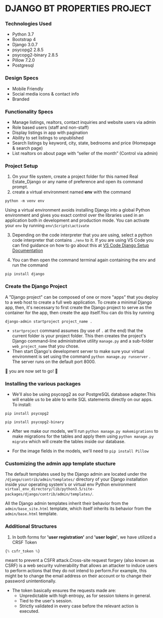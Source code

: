 # DJANGO BT PROPERTIES PROJECT
### Technologies Used
* Python 3.7
* Bootstrap 4
* Django 3.0.7
* psycopg2 2.8.5
* psycopg2-binary 2.8.5
* Pillow 7.2.0
* Postgresql

### Design Specs
* Mobile Friendly
* Social media icons & contact info
* Branded

### Functionality Specs
* Manage listings, realtors, contact inquiries and website users via admin
* Role based users (staff and non-staff)
* Display listings in app with pagination
* Ability to set listings to unpublished
* Search listings by keyword, city, state, bedrooms and price (Homepage & search page)
* List realtors on about page with “seller of the month” (Control via admin)



### Project Setup
1. On your file system, create a project folder for this named Real Estate_Django or any name of preference and open its command prompt.
2. create a virtual environment named **env** with the command 
```
python -m venv env
```
Using a virtual environment avoids installing Django into a global Python environment and gives you exact control over the libraries used in an application both in development and production mode.
You can activate your ```env``` by running ```env\Scripts\activate```

3. Depending on the code interpreter that you are using, select a python code interpreter that contains ```./env``` to it.
If you are using VS Code you can find guidance on how to go about this at [VS Code Django Setup Documentation](https://code.visualstudio.com/docs/python/tutorial-django)

4. You can then open the command terminal again containing the env and run the command
```
pip install django
```
### Create the Django Project
A "Django project" can be composed of one or more "apps" that you deploy to a web host to create a full web application.
To create a minimal Django app, then, it's necessary to first create the Django project to serve as the container for the app, then create the app itself.You can do this by running
```
django-admin startproject project_name .
```
* ```startproject``` command assumes (by use of ```.``` at the end) that the current folder is your project folder.
This then creates the project's Django command-line administrative utility ```manage.py``` and a sub-folder ```web_project_name``` that you chose.
* Then start Django's development server to make sure your virtual environment is set using the command ```python manage.py runserver``` . The server runs on the default port 8000. 

:rocket: you are now set to go! :tada:

### Installing the various packages
* We'll also be using psycopg2 as our PostgreSQL database adapter.This will enable us to be able to write SQL statements directly on our apps. To install:
```
pip install psycopg2
```
```
pip install psycopg2-binary
```
* After we make our models, we'll run ```python manage.py makemigrations``` to make migrations for the tables and apply them using ```python manage.py migrate``` which will create the tables inside our database.

* For the image fields in the models, we'll need to ```pip install Pillow```

### Customizing the admin app template stucture
The default templates used by the Django admin are located under the ``` /django/contrib/admin/templates/``` directory of your Django installation inside your operating system's or virtual env Python environment ```virtual_env_directory/lib/python3.5/site-packages/django/contrib/admin/templates/```.

All the Django admin templates inherit their behavior from the ```admin/base_site.html``` template, which itself inherits its behavior from the ```admin/base.html``` template.

### Additional Structures
1. In both forms for **'user registration'** and **'user login'**, we have utilized a CRSF Token
 ```python
 {% csfr_token %}
 ```
meant to prevent a CSFR attack.Cross-site request forgery (also known as CSRF) is a web security vulnerability that allows an attacker to induce users to perform actions that they do not intend to perform.For example, this might be to change the email address on their account or to change their password unintentionally.

* The token basically ensures the requests made are:
  * Unpredictable with high entropy, as for session tokens in general.
  * Tied to the user's session.
  * Strictly validated in every case before the relevant action is executed.

